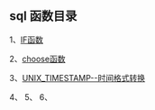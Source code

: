 ## sql 函数目录

1、[IF函数](https://github.com/smwcomeon/JavaNotes/blob/master/sql/sql%E5%87%BD%E6%95%B0.md#if%E5%87%BD%E6%95%B0)

2、[choose函数](https://github.com/smwcomeon/JavaNotes/blob/master/sql/sql%E5%87%BD%E6%95%B0.md#choose)

3、[UNIX_TIMESTAMP--时间格式转换](https://github.com/smwcomeon/JavaNotes/blob/master/sql/sql%E5%87%BD%E6%95%B0.md#unix_timestamp--%E6%97%B6%E9%97%B4%E6%A0%BC%E5%BC%8F%E8%BD%AC%E6%8D%A2)

4、[]()
5、[]()
6、[]()
